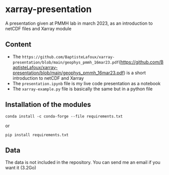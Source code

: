 # xarray-presentation
A presentation given at PMMH lab in march 2023, as an introduction to netCDF files and Xarray module

## Content 

- The ```https://github.com/BaptisteLafoux/xarray-presentation/blob/main/geophys_pmmh_16mar23.pdf```(https://github.com/BaptisteLafoux/xarray-presentation/blob/main/geophys_pmmh_16mar23.pdf) is a short introduction to netCDF and Xarray
- The ```presentation.ipynb``` file is my live code presentation as a notebook
- The ```xarray-example.py``` file is basically the same but in a python file


## Installation of the modules

```
conda install -c conda-forge --file requirements.txt
```
or

```
pip install requirements.txt
```

## Data 

The data is not included in the repository. You can send me an email if you want it (3.2Go) 
